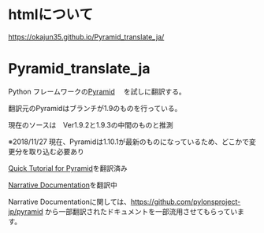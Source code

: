 # htmlについて
https://okajun35.github.io/Pyramid_translate_ja/

# Pyramid_translate_ja



Python フレームワークの[Pyramid](https://github.com/Pylons/pyramid)　
を試しに翻訳する。

翻訳元のPyramidはブランチが1.9のものを行っている。

現在のソースは　Ver1.9.2と1.9.3の中間のものと推測

※2018/11/27 現在、Pyramidは1.10.1が最新のものになっているため、どこかで変更分を取り込む必要あり


[Quick Tutorial for Pyramid](https://okajun35.github.io/Pyramid_translate_ja/quick_tutorial/index.html#quick-tutorial)を翻訳済み

[Narrative Documentation](https://okajun35.github.io/Pyramid_translate_ja/#narrative-documentation)を翻訳中

Narrative Documentationに関しては、https://github.com/pylonsproject-jp/pyramid から一部翻訳されたドキュメントを一部流用させてもらっています。